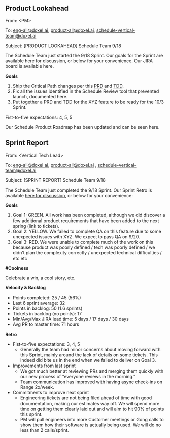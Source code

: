 ## Product Lookahead

From: &lt;PM>

To: [eng-all@doxel.ai](mailto:eng-all@doxel.ai), [product-all@doxel.ai](mailto:product-all@doxel.ai), [schedule-vertical-team@doxel.ai](mailto:schedule-vertical-team@doxel.ai)

Subject: [PRODUCT LOOKAHEAD] Schedule Team 9/18

The Schedule Team just started the 9/18 Sprint. Our goals for the Sprint are available here for discussion, or below for your convenience. Our JIRA board is available here. 

**Goals**



1. Ship the Critical Path changes per this [PRD](https://docs.google.com/document/d/1RnfpEY5tq-kuYPg7qY9sRagKA1F8TVDSEQlGeUkBUTE/edit) and [TDD](https://docs.google.com/document/d/1I4jWpaNpmstJz2FDqO0Bn7xMaa5w_4203rp3afqp35Y/edit#heading=h.d614f6ugzt4a).
2. Fix all the issues identified in the Schedule Review tool that prevented launch, documented here. 
3. Put together a PRD and TDD for the XYZ feature to be ready for the 10/3 Sprint.

Fist-to-five expectations: 4, 5, 5

Our Schedule Product Roadmap has been updated and can be seen here. 


## Sprint Report

From: &lt;Vertical Tech Lead>

To: [eng-all@doxel.ai](mailto:eng-all@doxel.ai), [product-all@doxel.ai](mailto:product-all@doxel.ai) , [schedule-vertical-team@doxel.ai](mailto:schedule-vertical-team@doxel.ai) 

Subject: [SPRINT REPORT] Schedule Team 9/18

The Schedule Team just completed the 9/18 Sprint. Our Sprint Retro is available [here for discussion](https://docs.google.com/document/d/13KzkffMrPCUaj0_fcPOSmv-GeHe-MKiXLTQg1fYnsIQ/edit), or below for your convenience:

**Goals**



1. Goal 1: GREEN. All work has been completed, although we did discover a few additional product requirements that have been added to the next spring (link to tickets).
2. Goal 2: YELLOW. We failed to complete QA on this feature due to some unexpected issues with XYZ. We expect to pass QA on 9/20.
3. Goal 3: RED. We were unable to complete much of the work on this because product was poorly defined / tech was poorly defined / we didn’t plan the complexity correctly / unexpected technical difficulties / etc etc 

**#Coolness**

Celebrate a win, a cool story, etc. 

**Velocity & Backlog**



* Points completed: 25 / 45 (56%)
* Last 6 sprint average: 32
* Points in backlog: 50 (1.6 sprints)
* Tickets in backlog (no points): 17
* Min/Avg/Max JIRA lead time: 5 days / 17 days / 30 days
* Avg PR to master time: 71 hours

**Retro**



* Fist-to-five expectations: 3, 4, 5
    * Generally the team had minor concerns about moving forward with this Sprint, mainly around the lack of details on some tickets. This indeed did bite us in the end when we failed to deliver on Goal 3. 
* Improvements from last sprint
    * We got much better at reviewing PRs and merging them quickly with our new process of “everyone reviews in the morning.”
    * Team communication has improved with having async check-ins on Range 2x/week.
* Commitments to improve next sprint
    * Engineering tickets are not being filed ahead of time with good documentation, making our estimates way off. We will spend more time on getting them clearly laid out and will aim to hit 90% of points this sprint.
    * PM will pull engineers into more Customer meetings or Gong calls to show them how their software is actually being used. We will do no less than 2 calls/sprint.